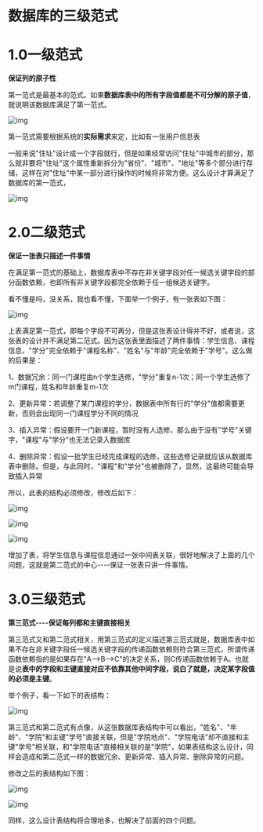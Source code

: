 # 数据库的三级范式

# 1.0一级范式

**保证列的原子性**

​		第一范式是最基本的范式。如果**数据库表中的所有字段值都是不可分解的原子值**，就说明该数据库满足了第一范式。

![img](https://pic-1313413291.cos.ap-nanjing.myqcloud.com/v2-0758713a37956a7c9a8a248ebcf4718a_720w.jpg)

​		第一范式需要根据系统的**实际需求**来定，比如有一张用户信息表

​		一般来说"住址"设计成一个字段就行，但是如果经常访问"住址"中城市的部分，那么就非要将"住址"这个属性重新拆分为"省份"、"城市"、"地址"等多个部分进行存储，这样在对"住址"中某一部分进行操作的时候将非常方便。这么设计才算满足了数据库的第一范式，

![img](https://pic-1313413291.cos.ap-nanjing.myqcloud.com/v2-86934eec3c7dc02cef85489b0c738910_720w.jpg)

# 2.0二级范式

**保证一张表只描述一件事情**

​		在满足第一范式的基础上，数据库表中不存在非关键字段对任一候选关键字段的部分函数依赖，也即所有非关键字段都完全依赖于任一组候选关键字。

看不懂是吗，没关系，我也看不懂，下面举一个例子，有一张表如下图：



![img](https://pic-1313413291.cos.ap-nanjing.myqcloud.com/v2-7f7eebadb49ad8f4ce7ad6a4d81d5709_720w.jpg)



​		上表满足第一范式，即每个字段不可再分，但是这张表设计得并不好，或者说，这张表的设计并不满足第二范式。因为这张表里面描述了两件事情：学生信息、课程信息，"学分"完全依赖于"课程名称"、"姓名"与"年龄"完全依赖于"学号"。这么做的后果是：

1、数据冗余：同一门课程由n个学生选修，"学分"重复n-1次；同一个学生选修了m门课程，姓名和年龄重复m-1次

2、更新异常：若调整了某门课程的学分，数据表中所有行的"学分"值都需要更新，否则会出现同一门课程学分不同的情况

3、插入异常：假设要开一门新课程，暂时没有人选修，那么由于没有"学号"关键字，"课程"与"学分"也无法记录入数据库

4、删除异常：假设一批学生已经完成课程的选修，这些选修记录就应该从数据库表中删除。但是，与此同时，"课程"和"学分"也被删除了，显然，这最终可能会导致插入异常

所以，此表的结构必须修改，修改后如下：



![img](https://pic-1313413291.cos.ap-nanjing.myqcloud.com/v2-dd04b5c80ac4be723514dcafe4d5f573_720w.png)





![img](https://pic-1313413291.cos.ap-nanjing.myqcloud.com/v2-0db1df921e71f0c811ec987454f8c677_720w.png)





![img](https://pic-1313413291.cos.ap-nanjing.myqcloud.com/v2-61f206844219382ba36ef9335bfd7d8c_720w.png)



​		增加了表，将学生信息与课程信息通过一张中间表关联，很好地解决了上面的几个问题，这就是第二范式的中心----保证一张表只讲一件事情。

# 3.0三级范式

**第三范式----保证每列都和主键直接相关**

​		第三范式又和第二范式相关，用第三范式的定义描述第三范式就是，数据库表中如果不存在非关键字段任一候选关键字段的传递函数依赖则符合第三范式，所谓传递函数依赖指的是如果存在"A-->B-->C"的决定关系，则C传递函数依赖于A。也就是说**表中的字段和主键直接对应不依靠其他中间字段，说白了就是，决定某字段值的必须是主键**。

举个例子，看一下如下的表结构：



![img](https://pic-1313413291.cos.ap-nanjing.myqcloud.com/v2-466f83a8405c42468650b362d28b72c5_720w.jpg)



​		第三范式和第二范式有点像，从这张数据库表结构中可以看出，"姓名"、"年龄"、"学院"和主键"学号"直接关联，但是"学院地点"、"学院电话"却不直接和主键"学号"相关联，和"学院电话"直接相关联的是"学院"，如果表结构这么设计，同样会造成和第二范式一样的数据冗余、更新异常、插入异常、删除异常的问题。

修改之后的表结构如下图：



![img](https://pic-1313413291.cos.ap-nanjing.myqcloud.com/v2-ad6120aed1f1d5090859f8e5532c5275_720w.jpg)





![img](https://pic-1313413291.cos.ap-nanjing.myqcloud.com/v2-6a9363ab36d4b40986752e627657ce1f_720w.jpg)



同样，这么设计表结构将合理地多，也解决了前面的四个问题。


